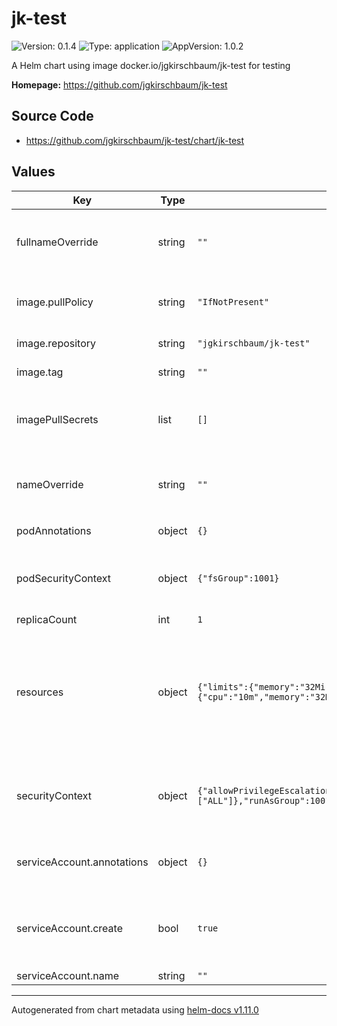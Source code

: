 # jk-test

![Version: 0.1.4](https://img.shields.io/badge/Version-0.1.4-informational?style=flat-square) ![Type: application](https://img.shields.io/badge/Type-application-informational?style=flat-square) ![AppVersion: 1.0.2](https://img.shields.io/badge/AppVersion-1.0.2-informational?style=flat-square)

A Helm chart using image docker.io/jgkirschbaum/jk-test for testing

**Homepage:** <https://github.com/jgkirschbaum/jk-test>

## Source Code

* <https://github.com/jgkirschbaum/jk-test/chart/jk-test>

## Values

| Key | Type | Default | Description |
|-----|------|---------|-------------|
| fullnameOverride | string | `""` | Completely replace the generated name everywhere |
| image.pullPolicy | string | `"IfNotPresent"` | When should the image be pulled |
| image.repository | string | `"jgkirschbaum/jk-test"` | Location of the image |
| image.tag | string | `""` | Version of the image |
| imagePullSecrets | list | `[]` | Optional if you pull the image from a private registry |
| nameOverride | string | `""` | Replaces the name of the chart in the `Chart.yaml` |
| podAnnotations | object | `{}` | Additional annotations |
| podSecurityContext | object | `{"fsGroup":1001}` | Special values for the security context of the pod |
| replicaCount | int | `1` |  |
| resources | object | `{"limits":{"memory":"32Mi"},"requests":{"cpu":"10m","memory":"32Mi"}}` | Specify the resources the pod needs to run in the cluster and also set an upper limit but not for cpu |
| securityContext | object | `{"allowPrivilegeEscalation":false,"capabilities":{"drop":["ALL"]},"runAsGroup":1001,"runAsNonRoot":true,"runAsUser":1001}` | Special values for the security context of the container |
| serviceAccount.annotations | object | `{}` | Annotations to add to the service account |
| serviceAccount.create | bool | `true` | Specifies whether a service account should be created |
| serviceAccount.name | string | `""` |  |

----------------------------------------------
Autogenerated from chart metadata using [helm-docs v1.11.0](https://github.com/norwoodj/helm-docs/releases/v1.11.0)
